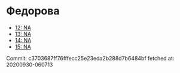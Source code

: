 # Федорова
- [12: NA](12.md)
- [13: NA](13.md)
- [14: NA](14.md)
- [15: NA](15.md)

Commit: c3703687ff76fffecc25e23eda2b288d7b6484bf
 fetched at: 20200930-060713
